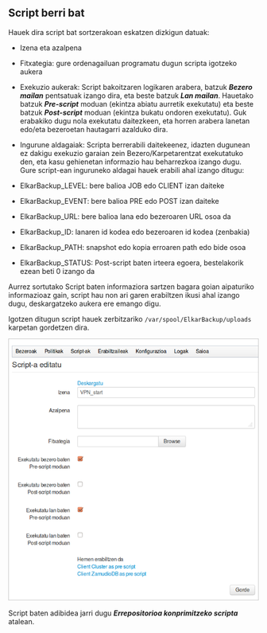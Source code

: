 ## Script berri bat

Hauek dira script bat sortzerakoan eskatzen dizkigun datuak:

- Izena eta azalpena

- Fitxategia: gure ordenagailuan programatu dugun scripta igotzeko aukera

- Exekuzio aukerak: Script bakoitzaren logikaren arabera, batzuk ***Bezero mailan*** pentsatuak izango dira, eta beste batzuk ***Lan mailan***. Hauetako batzuk ***Pre-script*** moduan (ekintza abiatu aurretik exekutatu) eta beste batzuk ***Post-script*** moduan (ekintza bukatu ondoren exekutatu). Guk erabakiko dugu nola exekutatu daitezkeen, eta horren arabera lanetan edo/eta bezeroetan hautagarri azalduko dira.

- Ingurune aldagaiak: Scripta berrerabili daitekeenez, idazten dugunean ez dakigu exekuzio garaian zein Bezero/Karpetarentzat exekutatuko den, eta kasu gehienetan informazio hau beharrezkoa izango dugu. Gure script-ean inguruneko aldagai hauek erabili ahal izango ditugu:
 - ElkarBackup_LEVEL: bere balioa JOB edo CLIENT izan daiteke
 - ElkarBackup_EVENT: bere balioa PRE edo POST izan daiteke
 - ElkarBackup_URL: bere balioa lana edo bezeroaren URL osoa da
 - ElkarBackup_ID: lanaren id kodea edo bezeroaren id kodea (zenbakia)
 - ElkarBackup_PATH: snapshot edo kopia erroaren path edo bide osoa
 - ElkarBackup_STATUS: Post-script baten irteera egoera, bestelakorik ezean beti 0 izango da

Aurrez sortutako Script baten informaziora sartzen bagara goian aipaturiko informazioaz gain, script hau non ari garen erabiltzen ikusi ahal izango dugu, deskargatzeko aukera ere emango digu.

Igotzen ditugun script hauek zerbitzariko `/var/spool/ElkarBackup/uploads` karpetan gordetzen dira.

![Bezeroak eta Lanak](../assets/scripts1.png)

Script baten adibidea jarri dugu ***Errepositorioa konprimitzeko scripta*** atalean.
